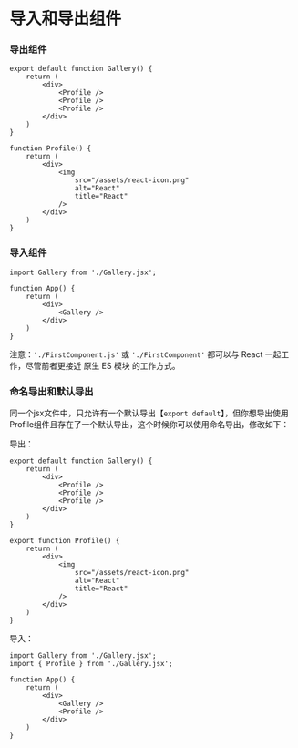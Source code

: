 # 导入和导出组件

### 导出组件

```
export default function Gallery() {
    return (
        <div>
            <Profile />
            <Profile />
            <Profile />
        </div>
    )
}

function Profile() {
	return (
		<div>
			<img
                src="/assets/react-icon.png"
                alt="React"
                title="React"
            />
		</div>
	)
}
```



### 导入组件

```
import Gallery from './Gallery.jsx';

function App() {
	return (
		<div>
			<Gallery />
		</div>
	)
}
```

注意：`'./FirstComponent.js'` 或 `'./FirstComponent'` 都可以与 React 一起工作，尽管前者更接近 原生 ES 模块 的工作方式。



### 命名导出和默认导出

同一个jsx文件中，只允许有一个默认导出【`export default`】，但你想导出使用Profile组件且存在了一个默认导出，这个时候你可以使用命名导出，修改如下：

导出：

```
export default function Gallery() {
    return (
        <div>
            <Profile />
            <Profile />
            <Profile />
        </div>
    )
}

export function Profile() {
	return (
		<div>
			<img
                src="/assets/react-icon.png"
                alt="React"
                title="React"
            />
		</div>
	)
}
```

导入：

```
import Gallery from './Gallery.jsx';
import { Profile } from './Gallery.jsx';

function App() {
	return (
		<div>
			<Gallery />
			<Profile />
		</div>
	)
}
```

